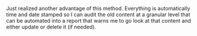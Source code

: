 Just realized another advantage of this method. Everything is
automatically time and date stamped so I can audit the old content at a
granular level that can be automated into a report that warns me to go
look at that content and either update or delete it (if needed).
